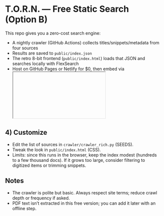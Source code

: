 # T.O.R.N. — Free Static Search (Option B)

This repo gives you a zero-cost search engine:
- A nightly crawler (GitHub Actions) collects titles/snippets/metadata from four sources
- Results are saved to `public/index.json`
- The retro 8-bit frontend (`public/index.html`) loads that JSON and searches locally with FlexSearch
- Host on GitHub Pages or Netlify for $0, then embed via <iframe> in Squarespace/Google Sites

## 1) Use this as your repo
- Create a new GitHub repo and upload these files (or drag the ZIP contents).
- Enable **GitHub Pages**: Settings → Pages → Deploy from branch → select the default branch, folder `/public`.

## 2) Allow the crawler to run
- GitHub → Actions tab → enable workflows (if prompted).
- The scheduled job runs nightly at 02:30 UTC, or you can click **Run workflow** to build now.

## 3) Point a subdomain (optional)
- Add a CNAME like `search.occultreference.net` to your GitHub Pages URL (or use Netlify if you prefer).
- Then embed on Squarespace/Google Sites:
  <iframe src="https://search.occultreference.net" style="width:100%;height:80vh;border:0"></iframe>

## 4) Customize
- Edit the list of sources in `crawler/crawler_rich.py` (SEEDS).
- Tweak the look in `public/index.html` (CSS).
- Limits: since this runs in the browser, keep the index modest (hundreds to a few thousand docs). If it grows too large, consider filtering to digitized items or trimming snippets.

## Notes
- The crawler is polite but basic. Always respect site terms; reduce crawl depth or frequency if asked.
- PDF text isn’t extracted in this free version; you can add it later with an offline step.
